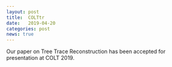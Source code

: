 ```yaml
---
layout: post
title:  COLTtr
date:   2019-04-20
categories: post
news: true
---
```

Our paper on Tree Trace Reconstruction has been accepted for presentation at COLT 2019.